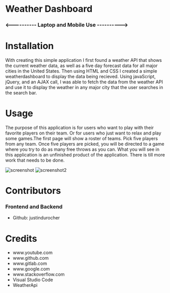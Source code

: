 # Weather Dashboard

<h3><---------- Laptop and Mobile Use ----------></h3>

<h1>Installation</h1>
    
<p>With creating this simple application I first found a weather API that shows the current weather data, as well as a five day forecast data for all major cities in the United States. Then using HTML and CSS I created a simple weatherdashboard to display the data being recieved. Using javaScript, jQuery, and an AJAX call, I was able to fetch the data from the weather API and use it to display the weather in any major city that the user searches in the search bar.</p>

<h1>Usage</h1>

<p>The purpose of this application is for users who want to play with their favorite players on their team. Or for users who just want to relax and play some games.The first page will show a roster of teams. Pick five players from any team. Once five players are picked, you will be directed to a game where you try to do as many free throws as you can. What you will see in this application is an unfinished product of the application. There is till more work that needs to be done.</p>

<img src="public/assets/img/homePage.PNG" alt="screenshot">
<img src="public/assets/img/game.PNG" alt="screenshot2">

<h1>Contributors</h1>

<h3>Frontend and Backend</h3>
<ul>
    <li>Github: justindurocher </li>
</ul>
<h1>Credits</h1>
<ul>
    <li>www.youtube.com</li>
    <li>www.github.com</li>
    <li>www.gitlab.com</li>
    <li>www.google.com</li>
    <li>www.stackoverflow.com</li>
    <li>Visual Studio Code</li>
    <li>WeatherApi</li>
</ul>


